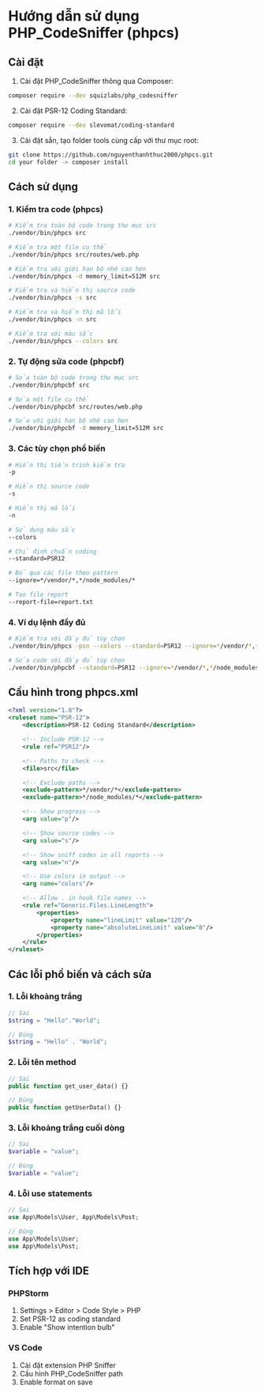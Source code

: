 # Hướng dẫn sử dụng PHP_CodeSniffer (phpcs)

## Cài đặt
1. Cài đặt PHP_CodeSniffer thông qua Composer:
```bash
composer require --dev squizlabs/php_codesniffer
```

2. Cài đặt PSR-12 Coding Standard:
```bash
composer require --dev slevomat/coding-standard
```

3. Cài đặt sẳn, tạo folder tools cùng cấp với thư mục root:
```bash
git clone https://github.com/nguyenthanhthuc2000/phpcs.git
cd your folder -> composer install
```

## Cách sử dụng

### 1. Kiểm tra code (phpcs)
```bash
# Kiểm tra toàn bộ code trong thư mục src
./vendor/bin/phpcs src

# Kiểm tra một file cụ thể
./vendor/bin/phpcs src/routes/web.php

# Kiểm tra với giới hạn bộ nhớ cao hơn
./vendor/bin/phpcs -d memory_limit=512M src

# Kiểm tra và hiển thị source code
./vendor/bin/phpcs -s src

# Kiểm tra và hiển thị mã lỗi
./vendor/bin/phpcs -n src

# Kiểm tra với màu sắc
./vendor/bin/phpcs --colors src
```

### 2. Tự động sửa code (phpcbf)
```bash
# Sửa toàn bộ code trong thư mục src
./vendor/bin/phpcbf src

# Sửa một file cụ thể
./vendor/bin/phpcbf src/routes/web.php

# Sửa với giới hạn bộ nhớ cao hơn
./vendor/bin/phpcbf -d memory_limit=512M src
```

### 3. Các tùy chọn phổ biến
```bash
# Hiển thị tiến trình kiểm tra
-p

# Hiển thị source code
-s

# Hiển thị mã lỗi
-n

# Sử dụng màu sắc
--colors

# Chỉ định chuẩn coding
--standard=PSR12

# Bỏ qua các file theo pattern
--ignore=*/vendor/*,*/node_modules/*

# Tạo file report
--report-file=report.txt
```

### 4. Ví dụ lệnh đầy đủ
```bash
# Kiểm tra với đầy đủ tùy chọn
./vendor/bin/phpcs -psn --colors --standard=PSR12 --ignore=*/vendor/*,*/node_modules/* src

# Sửa code với đầy đủ tùy chọn
./vendor/bin/phpcbf --standard=PSR12 --ignore=*/vendor/*,*/node_modules/* src
```

## Cấu hình trong phpcs.xml
```xml
<?xml version="1.0"?>
<ruleset name="PSR-12">
    <description>PSR-12 Coding Standard</description>

    <!-- Include PSR-12 -->
    <rule ref="PSR12"/>

    <!-- Paths to check -->
    <file>src</file>

    <!-- Exclude paths -->
    <exclude-pattern>*/vendor/*</exclude-pattern>
    <exclude-pattern>*/node_modules/*</exclude-pattern>

    <!-- Show progress -->
    <arg value="p"/>

    <!-- Show source codes -->
    <arg value="s"/>

    <!-- Show sniff codes in all reports -->
    <arg value="n"/>

    <!-- Use colors in output -->
    <arg name="colors"/>

    <!-- Allow . in hook file names -->
    <rule ref="Generic.Files.LineLength">
        <properties>
            <property name="lineLimit" value="120"/>
            <property name="absoluteLineLimit" value="0"/>
        </properties>
    </rule>
</ruleset>
```

## Các lỗi phổ biến và cách sửa

### 1. Lỗi khoảng trắng
```php
// Sai
$string = "Hello"."World";

// Đúng
$string = "Hello" . "World";
```

### 2. Lỗi tên method
```php
// Sai
public function get_user_data() {}

// Đúng
public function getUserData() {}
```

### 3. Lỗi khoảng trắng cuối dòng
```php
// Sai
$variable = "value";    

// Đúng
$variable = "value";
```

### 4. Lỗi use statements
```php
// Sai
use App\Models\User, App\Models\Post;

// Đúng
use App\Models\User;
use App\Models\Post;
```

## Tích hợp với IDE

### PHPStorm
1. Settings > Editor > Code Style > PHP
2. Set PSR-12 as coding standard
3. Enable "Show intention bulb"

### VS Code
1. Cài đặt extension PHP Sniffer
2. Cấu hình PHP_CodeSniffer path
3. Enable format on save 